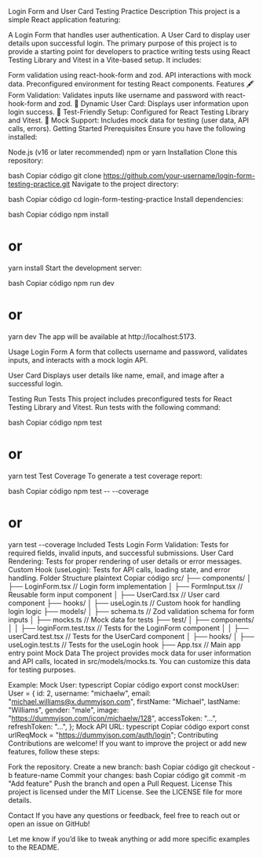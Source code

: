 Login Form and User Card Testing Practice
Description
This project is a simple React application featuring:

A Login Form that handles user authentication.
A User Card to display user details upon successful login.
The primary purpose of this project is to provide a starting point for developers to practice writing tests using React Testing Library and Vitest in a Vite-based setup. It includes:

Form validation using react-hook-form and zod.
API interactions with mock data.
Preconfigured environment for testing React components.
Features
🖋️ Form Validation: Validates inputs like username and password with react-hook-form and zod.
🧾 Dynamic User Card: Displays user information upon login success.
🔬 Test-Friendly Setup: Configured for React Testing Library and Vitest.
🚀 Mock Support: Includes mock data for testing (user data, API calls, errors).
Getting Started
Prerequisites
Ensure you have the following installed:

Node.js (v16 or later recommended)
npm or yarn
Installation
Clone this repository:

bash
Copiar código
git clone https://github.com/your-username/login-form-testing-practice.git
Navigate to the project directory:

bash
Copiar código
cd login-form-testing-practice
Install dependencies:

bash
Copiar código
npm install

# or

yarn install
Start the development server:

bash
Copiar código
npm run dev

# or

yarn dev
The app will be available at http://localhost:5173.

Usage
Login Form
A form that collects username and password, validates inputs, and interacts with a mock login API.

User Card
Displays user details like name, email, and image after a successful login.

Testing
Run Tests
This project includes preconfigured tests for React Testing Library and Vitest. Run tests with the following command:

bash
Copiar código
npm test

# or

yarn test
Test Coverage
To generate a test coverage report:

bash
Copiar código
npm test -- --coverage

# or

yarn test --coverage
Included Tests
Login Form Validation: Tests for required fields, invalid inputs, and successful submissions.
User Card Rendering: Tests for proper rendering of user details or error messages.
Custom Hook (useLogin): Tests for API calls, loading state, and error handling.
Folder Structure
plaintext
Copiar código
src/
├── components/
│ ├── LoginForm.tsx // Login form implementation
│ ├── FormInput.tsx // Reusable form input component
│ ├── UserCard.tsx // User card component
├── hooks/
│ ├── useLogin.ts // Custom hook for handling login logic
├── models/
│ ├── schema.ts // Zod validation schema for form inputs
│ ├── mocks.ts // Mock data for tests
├── test/
│ ├── components/
│ │ ├── loginForm.test.tsx // Tests for the LoginForm component
│ │ ├── userCard.test.tsx // Tests for the UserCard component
│ ├── hooks/
│ ├── useLogin.test.ts // Tests for the useLogin hook
├── App.tsx // Main app entry point
Mock Data
The project provides mock data for user information and API calls, located in src/models/mocks.ts. You can customize this data for testing purposes.

Example:
Mock User:
typescript
Copiar código
export const mockUser: User = {
id: 2,
username: "michaelw",
email: "michael.williams@x.dummyjson.com",
firstName: "Michael",
lastName: "Williams",
gender: "male",
image: "https://dummyjson.com/icon/michaelw/128",
accessToken: "...",
refreshToken: "...",
};
Mock API URL:
typescript
Copiar código
export const urlReqMock = "https://dummyjson.com/auth/login";
Contributing
Contributions are welcome! If you want to improve the project or add new features, follow these steps:

Fork the repository.
Create a new branch:
bash
Copiar código
git checkout -b feature-name
Commit your changes:
bash
Copiar código
git commit -m "Add feature"
Push the branch and open a Pull Request.
License
This project is licensed under the MIT License. See the LICENSE file for more details.

Contact
If you have any questions or feedback, feel free to reach out or open an issue on GitHub!

Let me know if you’d like to tweak anything or add more specific examples to the README.
